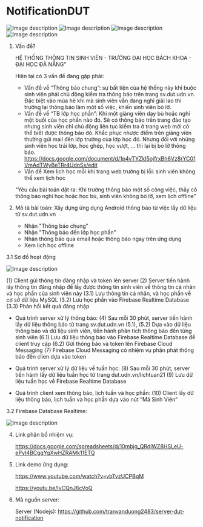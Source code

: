 # NotificationDUT


![Image description](https://github.com/tranvanduong2483/NotificationDUT/blob/master/image/1.png)
![Image description](https://github.com/tranvanduong2483/NotificationDUT/blob/master/image/2.png)
![Image description](https://github.com/tranvanduong2483/NotificationDUT/blob/master/image/3.png)
![Image description](https://github.com/tranvanduong2483/NotificationDUT/blob/master/image/4.png)



1. Vấn đề?

    HỆ THỐNG THÔNG TIN SINH VIÊN - TRƯỜNG ĐẠI HỌC BÁCH KHOA - ĐẠI HỌC ĐÀ NẴNG”

    Hiện tại có 3 vấn đề đang gặp phải:
    - Vấn đề về “Thông báo chung”: sự bất tiện của hệ thống này khi buộc sinh viên phải chủ động kiểm tra thông báo trên trang sv.dut.udn.vn. Đặc biệt vào mùa hè khi mà sinh viên vẫn đang nghỉ giải lao thì trường lại thông báo làm một số việc, khiến sinh viên bỏ lỡ.
    - Vấn đề về “TB lớp học phần”: Khi một giảng viên dạy bù hoặc nghỉ một buổi của học phần nào đó. Sẽ có thông báo trên trang đào tạo nhưng sinh viên chỉ chủ động liên tục kiểm tra ở trang web mới có thể biết được thông báo đó. Khắc phục nhược điểm trên giảng viên thường gửi mail đến lớp trưởng của lớp học đó. Nhưng đối với những sinh viên học trái lớp, học ghép, học vượt, … thì lại bị bỏ lỡ thông báo.
        https://docs.google.com/document/d/1p4vTYZkI5ojfrxBh6Vz8rYC01VmAdTWyBeTRr4UdnSs/edit
    - Vấn đề Xem lịch học mỗi khi trang web trường bị lỗi: sinh viên không thể xem lịch học

    "Yêu cầu bài toán đặt ra: Khi trường thông báo một số công việc, thầy cô thông báo nghỉ học hoặc học bù, sinh viên không bỏ lỡ, xem lịch offline"

2. Mô tả bài toán: Xây dựng ứng dụng Android thông báo từ việc lấy dữ liệu từ sv.dut.udn.vn
    - Nhận "Thông báo chung"
    - Nhận "Thông báo đến lớp học phần"
    - Nhận thông báo qua email hoặc thông báo ngay trên ứng dụng
    - Xem lịch học offline

3.1 Sơ đồ hoạt động

![Image description](https://github.com/tranvanduong2483/NotificationDUT/blob/master/image/5.png?s=50)

(1) Client gửi thông tin đăng nhập và token lên server
(2) Server tiến hành lấy thông tin đăng nhập để lấy được thông tin sinh viên về thông tin cá nhân và học phần của sinh viên này
(3.1) Lưu thông tin cá nhân, và học phần về cơ sở dữ liệu MySQL
(3.2) Lưu học phần vào Firebase Realtime Database
(3.3) Phản hồi kết quả đăng nhập

- Quá trình server xử lý thông báo:
(4) Sau mỗi 30 phút, server tiến hành lấy dữ liệu thông báo từ trang sv.dut.udn.vn
(5.1), (5.2) Dựa vào dữ liệu thông báo và dữ liệu sinh viên, tiến hành phân tích thông báo đến từng sinh viên
(6.1) Lưu dữ liệu thông báo vào Firebase Realtime Database để client truy cập
(6.2) Gửi thông báo và token lên Firebase Cloud Messaging
(7) Firebase Cloud Messaging có nhiệm vụ phân phát thông báo đến clien dựa vào token

- Quá trình server xử lý dữ liệu về tuần học:
(8) Sau mỗi 30 phút, server tiến hành lấy dữ liệu tuần học từ trang dut.udn.vn/lichtuan21
(9) Lưu dữ liệu tuần học về Firebase Realtime Database

- Quá trình client xem thông báo, lịch tuần và học phần:
(10) Client lấy dữ liệu thông báo, lịch tuần và học phần dựa vào nút “Mã Sinh Viên“

3.2 Firebase Database Realtime:

![Image description](https://github.com/tranvanduong2483/NotificationDUT/blob/master/image/6.png)

4. Link phân bổ nhiệm vụ:

    https://docs.google.com/spreadsheets/d/10mbjg_QRdjWZ8HSLeU-ePyI4BCgqYgXwHZRAMk11ETQ

5. Link demo ứng dụng:

    https://www.youtube.com/watch?v=vbTvzUCPBqM

    https://youtu.be/IvCQnJ6cVoQ

6. Mã nguồn server:

    Server (Nodejs): https://github.com/tranvanduong2483/server-dut-notification

 
